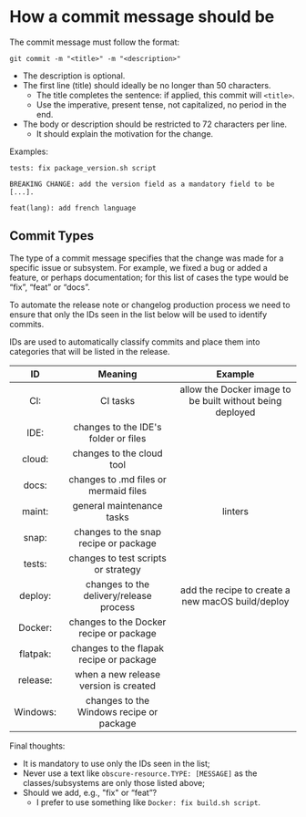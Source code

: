 # How a commit message should be

The commit message must follow the format:

`git commit -m "<title>" -m "<description>"`

- The description is optional.
- The first line (title) should ideally be no longer than 50 characters.
  - The title completes the sentence: if applied, this commit will `<title>`.
  - Use the imperative, present tense, not capitalized, no period in the end.
- The body or description should be restricted to 72 characters per line.
  - It should explain the motivation for the change.

Examples:

```text
tests: fix package_version.sh script

BREAKING CHANGE: add the version field as a mandatory field to be [...].
```

```text
feat(lang): add french language
```

## Commit Types

The type of a commit message specifies that the change was made for a specific issue or
subsystem. For example, we fixed a bug or added a feature, or perhaps documentation; for
this list of cases the type would be “fix”, “feat” or “docs”.

To automate the release note or changelog production process we need to ensure that only
the IDs seen in the list below will be used to identify commits.

IDs are used to automatically classify commits and place them into categories that will
be listed in the release.

|    ID    |                 Meaning                  |                          Example                          |
| :------: | :--------------------------------------: | :-------------------------------------------------------: |
|   CI:    |                 CI tasks                 | allow the Docker image to be built without being deployed |
|   IDE:   |   changes to the IDE's folder or files   |                                                           |
|  cloud:  |        changes to the cloud tool         |                                                           |
|  docs:   |  changes to .md files or mermaid files   |                                                           |
|  maint:  |        general maintenance tasks         |                          linters                          |
|  snap:   |  changes to the snap recipe or package   |                                                           |
|  tests:  |   changes to test scripts or strategy    |                                                           |
| deploy:  | changes to the delivery/release process  |     add the recipe to create a new macOS build/deploy     |
| Docker:  | changes to the Docker recipe or package  |                                                           |
| flatpak: | changes to the flapak recipe or package  |                                                           |
| release: |  when a new release version is created   |                                                           |
| Windows: | changes to the Windows recipe or package |                                                           |

Final thoughts:

- It is mandatory to use only the IDs seen in the list;
- Never use a text like `obscure-resource.TYPE: [MESSAGE]` as the classes/subsystems are only those listed above;
- Should we add, e.g., "fix" or “feat”?
  - I prefer to use something like `Docker: fix build.sh script`.
